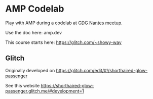 # AMP Codelab

Play with AMP during a codelab at [GDG Nantes meetup](https://www.meetup.com/fr-FR/GDG-Nantes/events/271204292/).

Use the doc here: amp.dev

This course starts here: https://glitch.com/~showy-way

## Glitch

Originally developed on https://glitch.com/edit/#!/shorthaired-glow-passenger

See this website https://shorthaired-glow-passenger.glitch.me/#development=1
